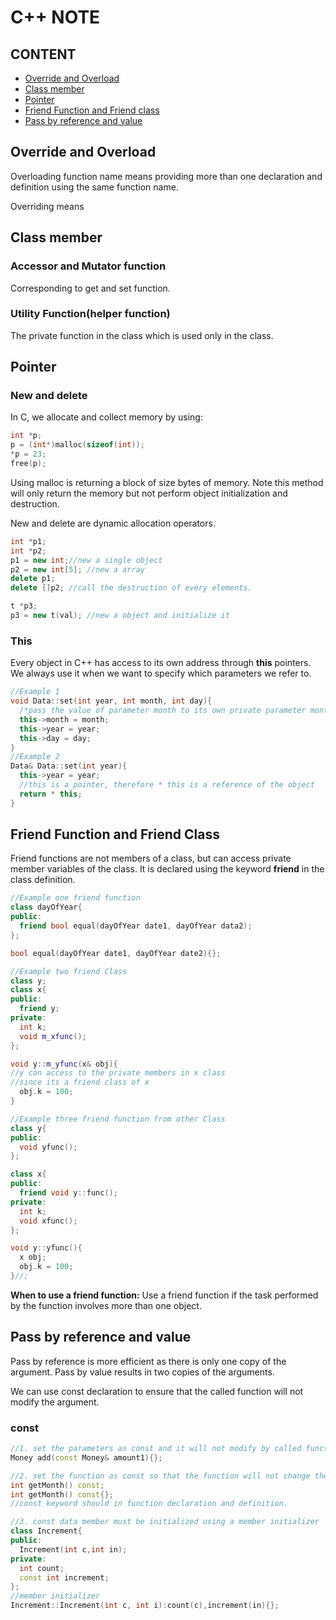 # C++ NOTE

## CONTENT
- [Override and Overload](#override-and-overload)
- [Class member](#class-member)
- [Pointer](#pointer)
- [Friend Function and Friend class](#friend-function-and-friend-class)
- [Pass by reference and value](#pass-by-reference-and-value)

## Override and Overload
Overloading function name means providing more than one declaration and definition using the same function name.

Overriding means

## Class member
### Accessor and Mutator function
Corresponding to get and set function.
### Utility Function(helper function)
The private function in the class which is used only in the class.

## Pointer
### New and delete
In C, we allocate and collect memory by using:
```c
int *p;
p = (int*)malloc(sizeof(int));
*p = 23;
free(p);
```
Using malloc is returning a block of size bytes of memory. Note this method will only return the memory but not perform object initialization and destruction.

New and delete are dynamic allocation operators.
```c++
int *p1;
int *p2;
p1 = new int;//new a single object
p2 = new int[5]; //new a array
delete p1;
delete []p2; //call the destruction of every elements.

t *p3;
p3 = new t(val); //new a object and initialize it
```
### This
Every object in C++ has access to its own address through **this** pointers. We always use it when we want to specify which parameters we refer to.
```c++
//Example 1
void Data::set(int year, int month, int day){
  /*pass the value of parameter month to its own private parameter month.*/
  this->month = month;  
  this->year = year;
  this->day = day;
}
//Example 2
Data& Data::set(int year){
  this->year = year;
  //this is a pointer, therefore * this is a reference of the object
  return * this;
}
```
## Friend Function and Friend Class
Friend functions are not members of a class, but can access private member variables of the class. It is declared using the keyword **friend** in the class definition.
```c++
//Example one friend function
class dayOfYear{
public:
  friend bool equal(dayOfYear date1, dayOfYear data2);
};

bool equal(dayOfYear date1, dayOfYear date2){};

//Example two friend Class
class y;
class x{
public:
  friend y;
private:
  int k;
  void m_xfunc();
};

void y::m_yfunc(x& obj){
//y can access to the private members in x class
//since its a friend class of x
  obj.k = 100;
}

//Example three friend function from other Class
class y{
public:
  void yfunc();
};

class x{
public:
  friend void y::func();
private:
  int k;
  void xfunc();
};

void y::yfunc(){
  x obj;
  obj.k = 100;
}//;
```
**When to use a friend function:**
Use a friend function if the task performed by the function involves more than one object.

## Pass by reference and value
Pass by reference is more efficient as there is only one copy of the argument. Pass by value results in two copies of the arguments.

We can use const declaration to ensure that the called function will not modify the argument.
### const
```c++
//1. set the parameters as const and it will not modify by called function
Money add(const Money& amount1){};

//2. set the function as const so that the function will not change the value of any member variables
int getMonth() const;
int getMonth() const{};
//const keyword should in function declaration and definition.

//3. const data member must be initialized using a member initializer
class Increment{
public:
  Increment(int c,int in);
private:
  int count;
  const int increment;
};
//member initializer
Increment::Increment(int c, int i):count(c),increment(in){};
```
